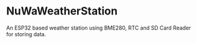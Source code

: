 # NuWaWeatherStation
An ESP32 based weather station using BME280, RTC and SD Card Reader for storing data.
